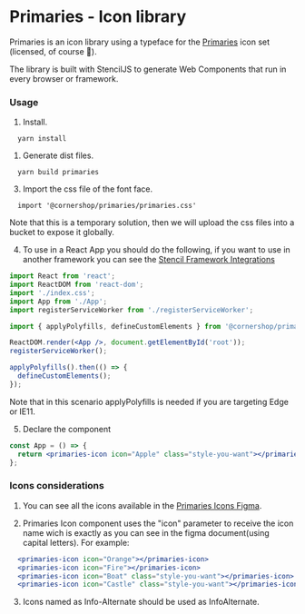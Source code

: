 # Primaries - Icon library

Primaries is an icon library using a typeface for the [Primaries](`https://www.parakeet.co/primaries/`) icon set (licensed, of course 🎉).

The library is built with StencilJS to generate Web Components that run in every browser or framework.

### Usage

1. Install.

```
  yarn install
```

1. Generate dist files.

```
  yarn build primaries
```

3. Import the css file of the font face.

```
  import '@cornershop/primaries/primaries.css'
```

Note that this is a temporary solution, then we will upload the css files into a bucket to expose it globally.

4. To use in a React App you should do the following, if you want to use in another framework you can see the [Stencil Framework Integrations](`https://stenciljs.com/docs/overview`)

```jsx
import React from 'react';
import ReactDOM from 'react-dom';
import './index.css';
import App from './App';
import registerServiceWorker from './registerServiceWorker';

import { applyPolyfills, defineCustomElements } from '@cornershop/primaries/loader';

ReactDOM.render(<App />, document.getElementById('root'));
registerServiceWorker();

applyPolyfills().then(() => {
  defineCustomElements();
});
```

Note that in this scenario applyPolyfills is needed if you are targeting Edge or IE11.

5. Declare the component

```jsx
const App = () => {
  return <primaries-icon icon="Apple" class="style-you-want"></primaries-icon>;
};
```

### Icons considerations

1. You can see all the icons available in the [Primaries Icons Figma](`https://www.figma.com/file/dH1YNwc8uoQr7qBY1MH6Hn/Primaries-Icon-Set`).

2. Primaries Icon component uses the "icon" parameter to receive the icon name wich is exactly as you can see in the figma document(using capital letters). For example:

```jsx
  <primaries-icon icon="Orange"></primaries-icon>
  <primaries-icon icon="Fire"></primaries-icon>
  <primaries-icon icon="Boat" class="style-you-want"></primaries-icon>
  <primaries-icon icon="Castle" class="style-you-want"></primaries-icon>
```

3. Icons named as Info-Alternate should be used as InfoAlternate.
